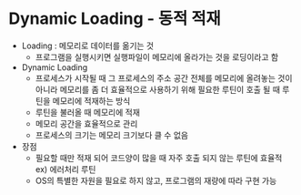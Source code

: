 # Dynamic Loading - 동적 적재

- Loading : 메모리로 데이터를 옮기는 것
  - 프로그램을 실행시키면 실행파일이 메모리에 올라가는 것을 로딩이라고 함
- Dynamic Loading
  - 프로세스가 시작될 때 그 프로세스의 주소 공간 전체를 메모리에 올려놓는 것이 아니라 메모리를 좀 더 효율적으로 사용하기 위해 필요한 루틴이 호출 될 때 루틴을 메모리에 적재하는 방식
  - 루틴을 불러올 때 메모리에 적재
  - 메모리 공간을 효율적으로 관리
  - 프로세스의 크기는 메모리 크기보다 클 수 없음
- 장점
  - 필요할 때만 적재 되어 코드양이 많을 때 자주 호출 되지 않는 루틴에 효율적 ex) 에러처리 루틴
  - OS의 특별한 자원을 필요로 하지 않고, 프로그램의 재량에 따라 구현 가능

### 